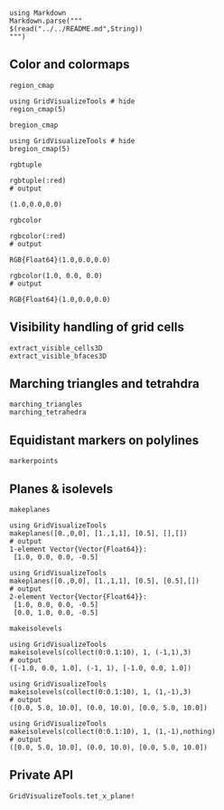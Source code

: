```@eval
using Markdown
Markdown.parse("""
$(read("../../README.md",String))
""")
```


## Color and colormaps

```@docs
region_cmap
```
```@example
using GridVisualizeTools # hide
region_cmap(5)
```


```@docs
bregion_cmap
```
```@example
using GridVisualizeTools # hide
bregion_cmap(5)
```

```@docs
rgbtuple
```

```@jldoctest
rgbtuple(:red)
# output

(1.0,0.0,0.0)
```
```@docs
rgbcolor
```

```@jldoctest
rgbcolor(:red)
# output

RGB{Float64}(1.0,0.0,0.0)
```
```@jldoctest
rgbcolor(1.0, 0.0, 0.0)
# output

RGB{Float64}(1.0,0.0,0.0)
```


## Visibility handling of grid cells

```@docs
extract_visible_cells3D
extract_visible_bfaces3D
```

## Marching triangles and tetrahdra
```@docs
marching_triangles
marching_tetrahedra
```

## Equidistant markers on polylines

```@docs
markerpoints
```

## Planes & isolevels
```@docs
makeplanes
```

```jldoctest
using GridVisualizeTools
makeplanes([0.,0,0], [1.,1,1], [0.5], [],[])
# output
1-element Vector{Vector{Float64}}:
 [1.0, 0.0, 0.0, -0.5]
```

```jldoctest
using GridVisualizeTools
makeplanes([0.,0,0], [1.,1,1], [0.5], [0.5],[])
# output
2-element Vector{Vector{Float64}}:
 [1.0, 0.0, 0.0, -0.5]
 [0.0, 1.0, 0.0, -0.5]
```


```@docs
makeisolevels
```

```jldoctest
using GridVisualizeTools
makeisolevels(collect(0:0.1:10), 1, (-1,1),3)
# output
([-1.0, 0.0, 1.0], (-1, 1), [-1.0, 0.0, 1.0])
```

```jldoctest
using GridVisualizeTools
makeisolevels(collect(0:0.1:10), 1, (1,-1),3)
# output
([0.0, 5.0, 10.0], (0.0, 10.0), [0.0, 5.0, 10.0])
```

```jldoctest
using GridVisualizeTools
makeisolevels(collect(0:0.1:10), 1, (1,-1),nothing)
# output
([0.0, 5.0, 10.0], (0.0, 10.0), [0.0, 5.0, 10.0])
```


## Private API

```@docs
GridVisualizeTools.tet_x_plane!
```

